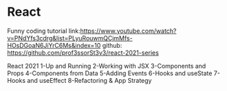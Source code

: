 # React
Funny coding
tutorial link:https://www.youtube.com/watch?v=PNdYfs3cdrg&list=PLyuRouwmQCjmMfs-HOsDGoaN6JiYrC6Ms&index=10
github: https://github.com/prof3ssorSt3v3/react-2021-series

React 2021 
1-Up and Running 
2-Working with JSX
3-Components and Props
4-Components from Data
5-Adding Events
6-Hooks and useState
7-Hooks and useEffect
8-Refactoring & App Strategy
